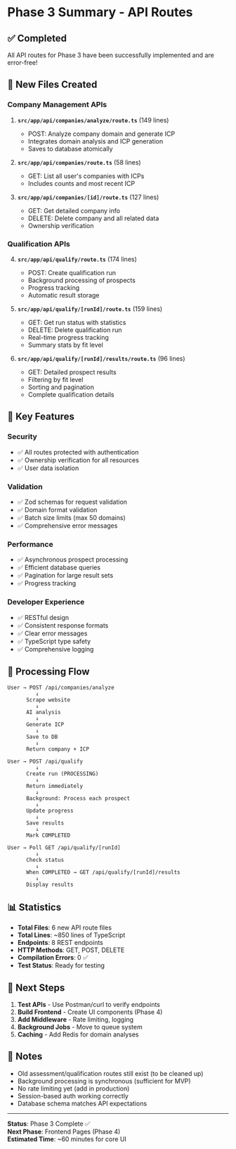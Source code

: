 # Phase 3 Summary - API Routes

## ✅ Completed

All API routes for Phase 3 have been successfully implemented and are error-free!

## 📂 New Files Created

### Company Management APIs
1. **`src/app/api/companies/analyze/route.ts`** (149 lines)
   - POST: Analyze company domain and generate ICP
   - Integrates domain analysis and ICP generation
   - Saves to database atomically

2. **`src/app/api/companies/route.ts`** (58 lines)
   - GET: List all user's companies with ICPs
   - Includes counts and most recent ICP

3. **`src/app/api/companies/[id]/route.ts`** (127 lines)
   - GET: Get detailed company info
   - DELETE: Delete company and all related data
   - Ownership verification

### Qualification APIs
4. **`src/app/api/qualify/route.ts`** (174 lines)
   - POST: Create qualification run
   - Background processing of prospects
   - Progress tracking
   - Automatic result storage

5. **`src/app/api/qualify/[runId]/route.ts`** (159 lines)
   - GET: Get run status with statistics
   - DELETE: Delete qualification run
   - Real-time progress tracking
   - Summary stats by fit level

6. **`src/app/api/qualify/[runId]/results/route.ts`** (96 lines)
   - GET: Detailed prospect results
   - Filtering by fit level
   - Sorting and pagination
   - Complete qualification details

## 🎯 Key Features

### Security
- ✅ All routes protected with authentication
- ✅ Ownership verification for all resources
- ✅ User data isolation

### Validation
- ✅ Zod schemas for request validation
- ✅ Domain format validation
- ✅ Batch size limits (max 50 domains)
- ✅ Comprehensive error messages

### Performance
- ✅ Asynchronous prospect processing
- ✅ Efficient database queries
- ✅ Pagination for large result sets
- ✅ Progress tracking

### Developer Experience
- ✅ RESTful design
- ✅ Consistent response formats
- ✅ Clear error messages
- ✅ TypeScript type safety
- ✅ Comprehensive logging

## 🔄 Processing Flow

```
User → POST /api/companies/analyze
         ↓
      Scrape website
         ↓
      AI analysis
         ↓
      Generate ICP
         ↓
      Save to DB
         ↓
      Return company + ICP

User → POST /api/qualify
         ↓
      Create run (PROCESSING)
         ↓
      Return immediately
         ↓
      Background: Process each prospect
         ↓
      Update progress
         ↓
      Save results
         ↓
      Mark COMPLETED

User → Poll GET /api/qualify/[runId]
         ↓
      Check status
         ↓
      When COMPLETED → GET /api/qualify/[runId]/results
         ↓
      Display results
```

## 📊 Statistics

- **Total Files**: 6 new API route files
- **Total Lines**: ~850 lines of TypeScript
- **Endpoints**: 8 REST endpoints
- **HTTP Methods**: GET, POST, DELETE
- **Compilation Errors**: 0 ✅
- **Test Status**: Ready for testing

## 🧪 Next Steps

1. **Test APIs** - Use Postman/curl to verify endpoints
2. **Build Frontend** - Create UI components (Phase 4)
3. **Add Middleware** - Rate limiting, logging
4. **Background Jobs** - Move to queue system
5. **Caching** - Add Redis for domain analyses

## 📝 Notes

- Old assessment/qualification routes still exist (to be cleaned up)
- Background processing is synchronous (sufficient for MVP)
- No rate limiting yet (add in production)
- Session-based auth working correctly
- Database schema matches API expectations

---

**Status**: Phase 3 Complete ✅  
**Next Phase**: Frontend Pages (Phase 4)  
**Estimated Time**: ~60 minutes for core UI
